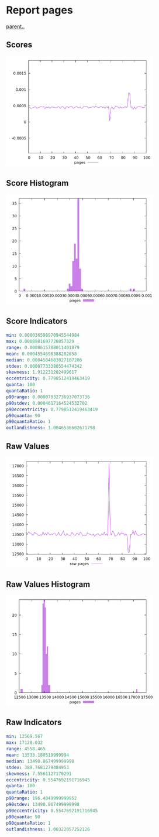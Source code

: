 # Report pages

[parent..](./..)  


## Scores

![score](./score.png)  

## Score Histogram

![hist](./hist.png)  

## Score Indicators

```yaml
min: 0.000036598970945544984
max: 0.0008981697720857329
range: 0.0008615708011401879
mean: 0.0004554698388282058
median: 0.0004584683027187286
stdev: 0.00007733380554474342
skewness: 1.912231202499617
eccentricity: 0.7798512419463419
quanta: 100
quantaRatio: 1
p90range: 0.00007032736937073736
p90stdev: 0.0004617164524532702
p90eccentricity: 0.7798512419463419
p90quanta: 90
p90quantaRatio: 1
outlandishness: 1.0046536602671798

```

## Raw Values

![raw](./raw.png)  

## Raw Values Histogram

![raw hist](./raw_hist.png)  

## Raw Indicators

```yaml
min: 12569.567
max: 17128.032
range: 4558.465
mean: 13533.180519999994
median: 13490.867499999998
stdev: 389.7681279484953
skewness: 7.5561127170291
eccentricity: 0.5547692191716945
quanta: 100
quantaRatio: 1
p90range: 196.4049999999952
p90stdev: 13490.867499999998
p90eccentricity: 0.5547692191716945
p90quanta: 90
p90quantaRatio: 1
outlandishness: 1.00322057252126

```

<style>
  img {
    max-width: 80%;
  }
</style>
      
